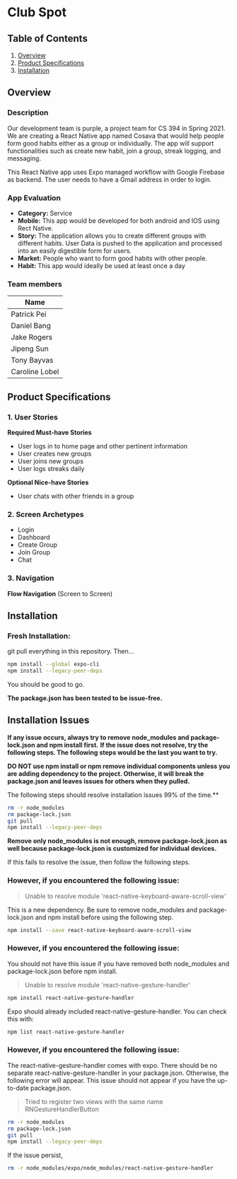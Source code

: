 # Club Spot

## Table of Contents
1. [Overview](#Overview)
2. [Product Specifications](#Product-Specifications)
3. [Installation](#Installation)


## Overview 
### Description
Our development team is purple, a project team for CS 394 in Spring 2021. We are creating a React Native app named Cosava that would help people form good habits either as a group or individually. The app will support functionalities such as create new habit, join a group, streak logging, and messaging.

This React Native app uses Expo managed workflow with Google Firebase as backend. The user needs to have a Gmail address in order to login. 

### App Evaluation
- **Category:** Service
- **Mobile:** This app would be developed for both android and IOS using Rect Native. 
- **Story:** The application allows you to create different groups with different habits. User Data is pushed to the application and processed into an easily digestible form for users.
- **Market:** People who want to form good habits with other people.
- **Habit:** This app would ideally be used at least once a day

### Team members

| Name                   | 
|------------------------|
| Patrick Pei            |
| Daniel Bang            |
| Jake Rogers            |
| Jipeng Sun             |
| Tony Bayvas            |
| Caroline Lobel         |



## Product Specifications
### 1. User Stories

**Required Must-have Stories**

* User logs in to home page and other pertinent information
* User creates new groups
* User joins new groups
* User logs streaks daily

**Optional Nice-have Stories**
* User chats with other friends in a group

### 2. Screen Archetypes
* Login 
* Dashboard 
* Create Group
* Join Group
* Chat

### 3. Navigation
**Flow Navigation** (Screen to Screen)

## Installation

### Fresh Installation: 
git pull everything in this repository. Then... 
```bash
npm install --global expo-cli
npm install --legacy-peer-deps
```

You should be good to go. 

**The package.json has been tested to be issue-free.**

## Installation Issues

**If any issue occurs, always try to remove node_modules and package-lock.json and npm install first.**
**If the issue does not resolve, try the following steps. The following steps would be the last you want to try.**

**DO NOT use npm install or npm remove individual components unless you are adding dependency to the project. Otherwise, it will break the package.json and leaves issues for others when they pulled.**

The following steps should resolve installation issues 99% of the time.**

```bash
rm -r node_modules
rm package-lock.json
git pull
npm install --legacy-peer-deps
```

**Remove only node_modules is not enough, remove package-lock.json as well because package-lock.json is customized for individual devices.**

If this fails to resolve the issue, then follow the following steps. 

### However, if you encountered the following issue: 

> Unable to resolve module 'react-native-keyboard-aware-scroll-view'

This is a new dependency. Be sure to remove node_modules and package-lock.json and npm install before using the following step. 

```bash
npm install --save react-native-keyboard-aware-scroll-view
```

### However, if you encountered the following issue: 

You should not have this issue if you have removed both node_modules and package-lock.json before npm install. 

> Unable to resolve module 'react-native-gesture-handler'

```bash
npm install react-native-gesture-handler
```

Expo should already included react-native-gesture-handler. You can check this with: 

```bash
npm list react-native-gesture-handler
```

### However, if you encountered the following issue: 

The react-native-gesture-handler comes with expo. There should be no separate react-native-gesture-handler in your package.json. 
Otherwise, the following error will appear. This issue should not appear if you have the up-to-date package.json. 

> Tried to register two views with the same name RNGestureHandlerButton

```bash
rm -r node_modules
rm package-lock.json
git pull
npm install --legacy-peer-deps
```

If the issue persist, 

```bash
rm -r node_modules/expo/node_modules/react-native-gesture-handler
```
